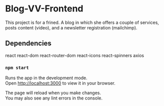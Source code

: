 # Blog-VV-Frontend

This project is for a frined. A blog in which she offers a couple of services, posts content (video), and a newsletter registration (mailchimp).

## Dependencies

react
react-dom
react-router-dom
react-icons
react-spinners
axios


### `npm start`

Runs the app in the development mode.\
Open [http://localhost:3000](http://localhost:3000) to view it in your browser.

The page will reload when you make changes.\
You may also see any lint errors in the console.

